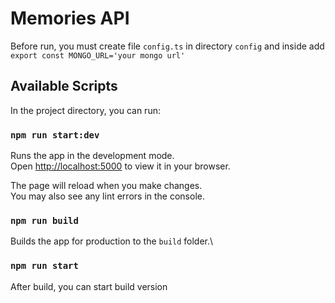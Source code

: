 # Memories API 

Before run, you must create file `config.ts` in directory `config` and inside add `export const MONGO_URL='your mongo url'`

## Available Scripts

In the project directory, you can run:

### `npm run start:dev`

Runs the app in the development mode.\
Open [http://localhost:5000](http://localhost:5000) to view it in your browser.

The page will reload when you make changes.\
You may also see any lint errors in the console.


### `npm run build`

Builds the app for production to the `build` folder.\


### `npm run start`

After build,  you can start build version

